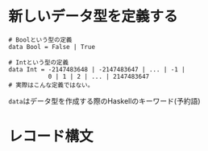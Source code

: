 # 新しいデータ型を定義する

```
# Boolという型の定義
data Bool = False | True

# Intという型の定義
data Int = -2147483648 | -2147483647 | ... | -1 | 
           0 | 1 | 2 | ... | 2147483647
# 実際はこんな定義ではない。
```

`data`はデータ型を作成する際のHaskellのキーワード(予約語)

# レコード構文